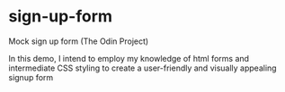 # sign-up-form
Mock sign up form (The Odin Project)

In this demo, I intend to employ my knowledge of html forms and intermediate CSS
styling to create a user-friendly and visually appealing signup form
